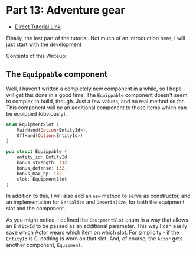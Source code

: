 # Part 13: Adventure gear

- [Direct Tutorial Link](http://rogueliketutorials.com/libtcod/13)


Finally, the last part of the tutorial. Not much of an introduction here, I will just start with the development

Contents of this Writeup:


## The `Equippable` component

Well, I haven't written a completely new component in a while, so I hope I will get this done in a good time. The 
`Equippable` component doesn't seem to complex to build, though. Just a few values, and no real method so far. This
component will be an additional component to those items which can be equipped (obviously).

```rust
enum EquipmentSlot {
    MainHand(Option<EntityId>),
    OffHand(Option<EntityId>)
}

pub struct Equippable {
    entity_id: EntityId,
    bonus_strength: i32,
    bonus_defense: i32,
    bonus_max_hp: i32,
    slot: EquipmentSlot
}

```

In addition to this, I will also add an `new` method to serve as constructor, and an implementation for `Serialize` 
and `Deserialize`, for both the equipment slot and the component.

As you might notice, I defined the `EquipmentSlot` enum in a way that allows an `EntityId` to be passed
as an additional parameter. This way I can easily save which Actor wears which item on which slot. For simplicity -
if the `EntityId` is 0, nothing is worn on that slot. And, of course, the `Actor` gets another component, `Equipment`. 